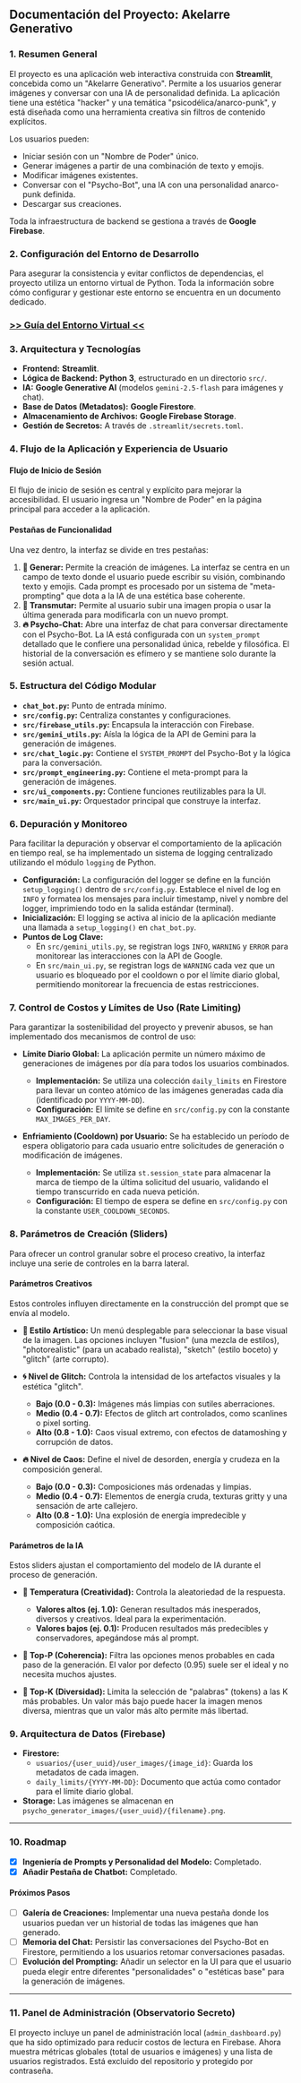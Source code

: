 ## Documentación del Proyecto: Akelarre Generativo

### 1. Resumen General

El proyecto es una aplicación web interactiva construida con **Streamlit**, concebida como un "Akelarre Generativo". Permite a los usuarios generar imágenes y conversar con una IA de personalidad definida. La aplicación tiene una estética "hacker" y una temática "psicodélica/anarco-punk", y está diseñada como una herramienta creativa sin filtros de contenido explícitos.

Los usuarios pueden:
- Iniciar sesión con un "Nombre de Poder" único.
- Generar imágenes a partir de una combinación de texto y emojis.
- Modificar imágenes existentes.
- Conversar con el "Psycho-Bot", una IA con una personalidad anarco-punk definida.
- Descargar sus creaciones.

Toda la infraestructura de backend se gestiona a través de **Google Firebase**.

### 2. Configuración del Entorno de Desarrollo

Para asegurar la consistencia y evitar conflictos de dependencias, el proyecto utiliza un entorno virtual de Python. Toda la información sobre cómo configurar y gestionar este entorno se encuentra en un documento dedicado.

### [**>> Guía del Entorno Virtual <<**](./VIRTUAL_ENV.md)

### 3. Arquitectura y Tecnologías

- **Frontend:** **Streamlit**.
- **Lógica de Backend:** **Python 3**, estructurado en un directorio `src/`.
- **IA:** **Google Generative AI** (modelos `gemini-2.5-flash` para imágenes y chat).
- **Base de Datos (Metadatos):** **Google Firestore**.
- **Almacenamiento de Archivos:** **Google Firebase Storage**.
- **Gestión de Secretos:** A través de `.streamlit/secrets.toml`.

### 4. Flujo de la Aplicación y Experiencia de Usuario

#### Flujo de Inicio de Sesión
El flujo de inicio de sesión es central y explícito para mejorar la accesibilidad. El usuario ingresa un "Nombre de Poder" en la página principal para acceder a la aplicación.

#### Pestañas de Funcionalidad
Una vez dentro, la interfaz se divide en tres pestañas:
1.  **🎨 Generar:** Permite la creación de imágenes. La interfaz se centra en un campo de texto donde el usuario puede escribir su visión, combinando texto y emojis. Cada prompt es procesado por un sistema de "meta-prompting" que dota a la IA de una estética base coherente.
2.  **🔄 Transmutar:** Permite al usuario subir una imagen propia o usar la última generada para modificarla con un nuevo prompt.
3.  **🔥 Psycho-Chat:** Abre una interfaz de chat para conversar directamente con el Psycho-Bot. La IA está configurada con un `system_prompt` detallado que le confiere una personalidad única, rebelde y filosófica. El historial de la conversación es efímero y se mantiene solo durante la sesión actual.

### 5. Estructura del Código Modular

-   **`chat_bot.py`:** Punto de entrada mínimo.
-   **`src/config.py`:** Centraliza constantes y configuraciones.
-   **`src/firebase_utils.py`:** Encapsula la interacción con Firebase.
-   **`src/gemini_utils.py`:** Aísla la lógica de la API de Gemini para la generación de imágenes.
-   **`src/chat_logic.py`:** Contiene el `SYSTEM_PROMPT` del Psycho-Bot y la lógica para la conversación.
-   **`src/prompt_engineering.py`:** Contiene el meta-prompt para la generación de imágenes.
-   **`src/ui_components.py`:** Contiene funciones reutilizables para la UI.
-   **`src/main_ui.py`:** Orquestador principal que construye la interfaz.

### 6. Depuración y Monitoreo

Para facilitar la depuración y observar el comportamiento de la aplicación en tiempo real, se ha implementado un sistema de logging centralizado utilizando el módulo `logging` de Python.

-   **Configuración:** La configuración del logger se define en la función `setup_logging()` dentro de `src/config.py`. Establece el nivel de log en `INFO` y formatea los mensajes para incluir timestamp, nivel y nombre del logger, imprimiendo todo en la salida estándar (terminal).
-   **Inicialización:** El logging se activa al inicio de la aplicación mediante una llamada a `setup_logging()` en `chat_bot.py`.
-   **Puntos de Log Clave:**
    -   En `src/gemini_utils.py`, se registran logs `INFO`, `WARNING` y `ERROR` para monitorear las interacciones con la API de Google.
    -   En `src/main_ui.py`, se registran logs de `WARNING` cada vez que un usuario es bloqueado por el cooldown o por el límite diario global, permitiendo monitorear la frecuencia de estas restricciones.

### 7. Control de Costos y Límites de Uso (Rate Limiting)

Para garantizar la sostenibilidad del proyecto y prevenir abusos, se han implementado dos mecanismos de control de uso:

-   **Límite Diario Global:** La aplicación permite un número máximo de generaciones de imágenes por día para todos los usuarios combinados.
    -   **Implementación:** Se utiliza una colección `daily_limits` en Firestore para llevar un conteo atómico de las imágenes generadas cada día (identificado por `YYYY-MM-DD`).
    -   **Configuración:** El límite se define en `src/config.py` con la constante `MAX_IMAGES_PER_DAY`.

-   **Enfriamiento (Cooldown) por Usuario:** Se ha establecido un período de espera obligatorio para cada usuario entre solicitudes de generación o modificación de imágenes.
    -   **Implementación:** Se utiliza `st.session_state` para almacenar la marca de tiempo de la última solicitud del usuario, validando el tiempo transcurrido en cada nueva petición.
    -   **Configuración:** El tiempo de espera se define en `src/config.py` con la constante `USER_COOLDOWN_SECONDS`.

### 8. Parámetros de Creación (Sliders)

Para ofrecer un control granular sobre el proceso creativo, la interfaz incluye una serie de controles en la barra lateral.

#### Parámetros Creativos
Estos controles influyen directamente en la construcción del prompt que se envía al modelo.

-   **🎨 Estilo Artístico:** Un menú desplegable para seleccionar la base visual de la imagen. Las opciones incluyen "fusion" (una mezcla de estilos), "photorealistic" (para un acabado realista), "sketch" (estilo boceto) y "glitch" (arte corrupto).

-   **🌀 Nivel de Glitch:** Controla la intensidad de los artefactos visuales y la estética "glitch".
    -   **Bajo (0.0 - 0.3):** Imágenes más limpias con sutiles aberraciones.
    -   **Medio (0.4 - 0.7):** Efectos de glitch art controlados, como scanlines o pixel sorting.
    -   **Alto (0.8 - 1.0):** Caos visual extremo, con efectos de datamoshing y corrupción de datos.

-   **🔥 Nivel de Caos:** Define el nivel de desorden, energía y crudeza en la composición general.
    -   **Bajo (0.0 - 0.3):** Composiciones más ordenadas y limpias.
    -   **Medio (0.4 - 0.7):** Elementos de energía cruda, texturas gritty y una sensación de arte callejero.
    -   **Alto (0.8 - 1.0):** Una explosión de energía impredecible y composición caótica.

#### Parámetros de la IA
Estos sliders ajustan el comportamiento del modelo de IA durante el proceso de generación.

-   **🤖 Temperatura (Creatividad):** Controla la aleatoriedad de la respuesta.
    -   **Valores altos (ej. 1.0):** Generan resultados más inesperados, diversos y creativos. Ideal para la experimentación.
    -   **Valores bajos (ej. 0.1):** Producen resultados más predecibles y conservadores, apegándose más al prompt.

-   **🤖 Top-P (Coherencia):** Filtra las opciones menos probables en cada paso de la generación. El valor por defecto (0.95) suele ser el ideal y no necesita muchos ajustes.

-   **🤖 Top-K (Diversidad):** Limita la selección de "palabras" (tokens) a las K más probables. Un valor más bajo puede hacer la imagen menos diversa, mientras que un valor más alto permite más libertad.

### 9. Arquitectura de Datos (Firebase)

-   **Firestore:**
    -   `usuarios/{user_uuid}/user_images/{image_id}`: Guarda los metadatos de cada imagen.
    -   `daily_limits/{YYYY-MM-DD}`: Documento que actúa como contador para el límite diario global.
-   **Storage:** Las imágenes se almacenan en `psycho_generator_images/{user_uuid}/{filename}.png`.

---

### 10. Roadmap

-   [x] **Ingeniería de Prompts y Personalidad del Modelo:** Completado.
-   [x] **Añadir Pestaña de Chatbot:** Completado.

#### Próximos Pasos
-   [ ] **Galería de Creaciones:** Implementar una nueva pestaña donde los usuarios puedan ver un historial de todas las imágenes que han generado.
-   [ ] **Memoria del Chat:** Persistir las conversaciones del Psycho-Bot en Firestore, permitiendo a los usuarios retomar conversaciones pasadas.
-   [ ] **Evolución del Prompting:** Añadir un selector en la UI para que el usuario pueda elegir entre diferentes "personalidades" o "estéticas base" para la generación de imágenes.

---

### 11. Panel de Administración (Observatorio Secreto)

El proyecto incluye un panel de administración local (`admin_dashboard.py`) que ha sido optimizado para reducir costos de lectura en Firebase. Ahora muestra métricas globales (total de usuarios e imágenes) y una lista de usuarios registrados. Está excluido del repositorio y protegido por contraseña.
